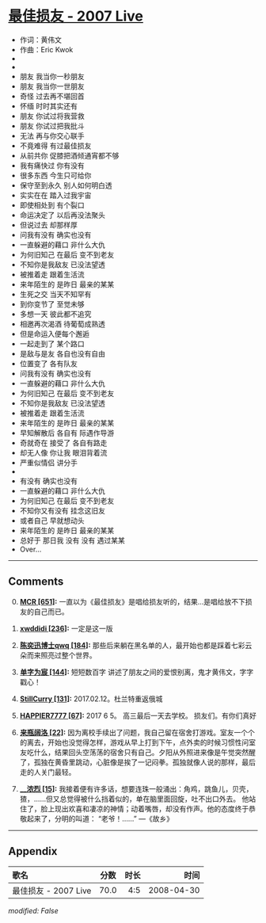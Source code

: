 # [最佳损友 - 2007 Live](https://music.163.com/song?id=65189)

* 作词：黄伟文
* 作曲：Eric Kwok
*
*
* 朋友 我当你一秒朋友
* 朋友 我当你一世朋友
* 奇怪 过去再不堪回首
* 怀缅 时时其实还有
* 朋友 你试过将我营救
* 朋友 你试过把我批斗
* 无法 再与你交心联手
* 不竟难得 有过最佳损友
* 从前共你 促膝把酒倾通宵都不够
* 我有痛快过 你有没有
* 很多东西 今生只可给你
* 保守至到永久 别人如何明白透
* 实实在在 踏入过我宇宙
* 即使相处到 有个裂口
* 命运决定了 以后再没法聚头
* 但说过去 却那样厚
* 问我有没有 确实也没有
* 一直躲避的藉口 非什么大仇
* 为何旧知己 在最后 变不到老友
* 不知你是我敌友 已没法望透
* 被推着走 跟着生活流
* 来年陌生的 是昨日 最亲的某某
* 生死之交 当天不知罕有
* 到你变节了 至觉未够
* 多想一天 彼此都不追究
* 相邀再次渴酒 待葡萄成熟透
* 但是命运入便每个邂逅
* 一起走到了 某个路口
* 是敌与是友 各自也没有自由
* 位置变了 各有队友
* 问我有没有 确实也没有
* 一直躲避的藉口 非什么大仇
* 为何旧知己 在最后 变不到老友
* 不知你是我敌友 已没法望透
* 被推着走 跟着生活流
* 来年陌生的 是昨日 最亲的某某
* 早知解散后 各自有 际遇作导游
* 奇就奇在 接受了 各自有路走
* 却无人像 你让我 眼泪背着流
* 严重似情侣 讲分手
* 
* 有没有 确实也没有
* 一直躲避的藉口 非什么大仇
* 为何旧知己 在最后 变不到老友
* 不知你又有没有 挂念这旧友
* 或者自己 早就想动头
* 来年陌生的 是昨日 最亲的某某
* 总好于 那日我 没有 没有 遇过某某
* Over...


---

## Comments
0. **[__MCR__ \[651\]](https://music.163.com/#/user/home?id=72527067):** 一直以为《最佳损友》是唱给损友听的，结果…是唱给放不下损友的自己而已。

1. **[xwddidi \[236\]](https://music.163.com/#/user/home?id=12846118):** 一定是这一版

2. **[陈奕迅博士qwq \[184\]](https://music.163.com/#/user/home?id=345048104):** 那些后来躺在黑名单的人，最开始也都是踩着七彩云朵而来照亮过整个世界。

3. **[单字为宸 \[144\]](https://music.163.com/#/user/home?id=35926334):** 短短数百字 讲述了朋友之间的爱恨别离，鬼才黄伟文，字字戳心！

4. **[StillCurry \[131\]](https://music.163.com/#/user/home?id=336923401):** 2017.02.12。杜兰特重返俄城

5. **[HAPPIER7777 \[67\]](https://music.163.com/#/user/home?id=292424977):** 2017 6 5。    高三最后一天去学校。 损友们。有你们真好

6. **[来瓶阔洛 \[22\]](https://music.163.com/#/user/home?id=315506079):** 因为离校手续出了问题，我自己留在宿舍打游戏。室友一个个的离去，开始也没觉得怎样，游戏从早上打到下午，点外卖的时候习惯性问室友吃什么，结果回头空荡荡的宿舍只有自己。夕阳从外照进来像是午觉突然醒了，孤独在黄昏里跳动，心脏像是挨了一记闷拳。孤独就像人说的那样，最后走的人关门最轻。

7. **[__浓烈 \[15\]](https://music.163.com/#/user/home?id=379831034):** 我接着便有许多话，想要连珠一般涌出：角鸡，跳鱼儿，贝壳，猹，……但又总觉得被什么挡着似的，单在脑里面回旋，吐不出口外去。 他站住了，脸上现出欢喜和凄凉的神情；动着嘴唇，却没有作声。他的态度终于恭敬起来了，分明的叫道： “老爷！……” —《故乡》



---

## Appendix

|歌名|分数|时长|时间|
|:---|:---:|---:|---:|
|最佳损友 - 2007 Live|70.0|4:5|2008-04-30

*modified: False*